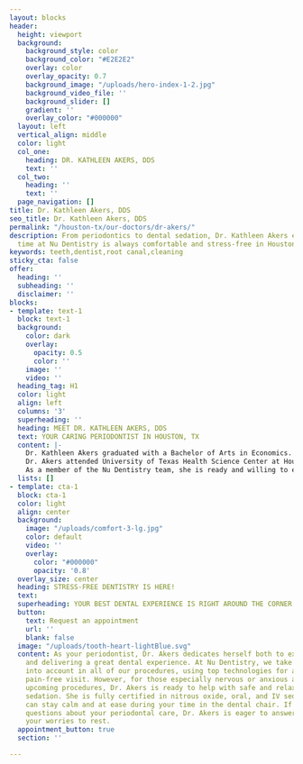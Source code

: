 ```yaml
---
layout: blocks
header:
  height: viewport
  background:
    background_style: color
    background_color: "#E2E2E2"
    overlay: color
    overlay_opacity: 0.7
    background_image: "/uploads/hero-index-1-2.jpg"
    background_video_file: ''
    background_slider: []
    gradient: ''
    overlay_color: "#000000"
  layout: left
  vertical_align: middle
  color: light
  col_one:
    heading: DR. KATHLEEN AKERS, DDS
    text: ''
  col_two:
    heading: ''
    text: ''
  page_navigation: []
title: Dr. Kathleen Akers, DDS
seo_title: Dr. Kathleen Akers, DDS
permalink: "/houston-tx/our-doctors/dr-akers/"
description: From periodontics to dental sedation, Dr. Kathleen Akers ensures your
  time at Nu Dentistry is always comfortable and stress-free in Houston, TX.
keywords: teeth,dentist,root canal,cleaning
sticky_cta: false
offer:
  heading: ''
  subheading: ''
  disclaimer: ''
blocks:
- template: text-1
  block: text-1
  background:
    color: dark
    overlay:
      opacity: 0.5
      color: ''
    image: ''
    video: ''
  heading_tag: H1
  color: light
  align: left
  columns: '3'
  superheading: ''
  heading: MEET DR. KATHLEEN AKERS, DDS
  text: YOUR CARING PERIODONTIST IN HOUSTON, TX
  content: |-
    Dr. Kathleen Akers graduated with a Bachelor of Arts in Economics. While in dental school, Dr. Akers was part of the Idaho Dental Education Program and worked as a teaching assistant in the Departments of Endodontics and Periodontics. She also participated in an externship at the University of Nebraska Medical Center's Department of Prosthodontics.
    Dr. Akers attended University of Texas Health Science Center at Houston for her Periodontics training. Upon completion, she received a Master's in Science with a Certificate in Periodontics. After graduation, Dr. Akers became Board-Certified in Periodontics. She is a member of the American Dental Association, Greater Houston Society of Periodontists, and Southwest Society of Periodontists. She is a Diplomate of the American Academy of Periodontology.
    As a member of the Nu Dentistry team, she is ready and willing to ensure your smile looks and feels better than ever. Whether you need dental implants, gum disease care, or help with dental anxiety, you're in Dr. Akers's capable hands. Dr. Akers has been a licensed dentist in the state of Texas since 2006 and holds permits for enteral, parenteral, and nitrous oxide anesthesia.
  lists: []
- template: cta-1
  block: cta-1
  color: light
  align: center
  background:
    image: "/uploads/comfort-3-lg.jpg"
    color: default
    video: ''
    overlay:
      color: "#000000"
      opacity: '0.8'
  overlay_size: center
  heading: STRESS-FREE DENTISTRY IS HERE!
  text: 
  superheading: YOUR BEST DENTAL EXPERIENCE IS RIGHT AROUND THE CORNER
  button:
    text: Request an appointment
    url: ''
    blank: false
  image: "/uploads/tooth-heart-lightBlue.svg"
  content: As your periodontist, Dr. Akers dedicates herself both to expert dentistry
    and delivering a great dental experience. At Nu Dentistry, we take your comfort
    into account in all of our procedures, using top technologies for a smoother and
    pain-free visit. However, for those especially nervous or anxious about their
    upcoming procedures, Dr. Akers is ready to help with safe and relaxing dental
    sedation. She is fully certified in nitrous oxide, oral, and IV sedation, so you
    can stay calm and at ease during your time in the dental chair. If you have any
    questions about your periodontal care, Dr. Akers is eager to answer them and put
    your worries to rest.
  appointment_button: true
  section: ''

---
```

